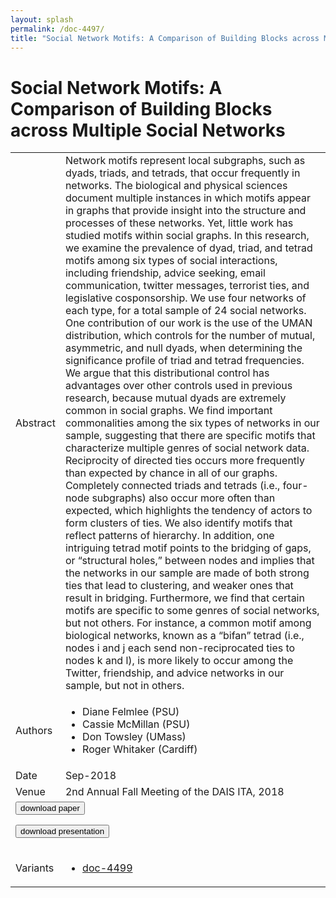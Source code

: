 ```yaml
---
layout: splash
permalink: /doc-4497/
title: "Social Network Motifs: A Comparison of Building Blocks across Multiple Social Networks"
---
```


# Social Network Motifs: A Comparison of Building Blocks across Multiple Social Networks

<table>
    <tbody>
    <tr>
        <td>Abstract</td>
        <td>Network motifs represent local subgraphs, such as dyads, triads, and tetrads, that occur frequently in networks. The biological and physical sciences document multiple instances in which motifs appear in graphs that provide insight into the structure and processes of these networks. Yet, little work has studied motifs within social graphs. In this research, we examine the prevalence of dyad, triad, and tetrad motifs among six types of social interactions, including friendship, advice seeking, email communication, twitter messages, terrorist ties, and legislative cosponsorship. We use four networks of each type, for a total sample of 24 social networks. One contribution of our work is the use of the UMAN distribution, which controls for the number of mutual, asymmetric, and null dyads, when determining the significance profile of triad and tetrad frequencies. We argue that this distributional control has advantages over other controls used in previous research, because mutual dyads are extremely common in social graphs. We find important commonalities among the six types of networks in our sample, suggesting that there are specific motifs that characterize multiple genres of social network data. Reciprocity of directed ties occurs more frequently than expected by chance in all of our graphs. Completely connected triads and tetrads (i.e., four-node subgraphs) also occur more often than expected, which highlights the tendency of actors to form clusters of ties. We also identify motifs that reflect patterns of hierarchy. In addition, one intriguing tetrad motif points to the bridging of gaps, or “structural holes,” between nodes and implies that the networks in our sample are made of both strong ties that lead to clustering, and weaker ones that result in bridging. Furthermore, we find that certain motifs are specific to some genres of social networks, but not others. For instance, a common motif among biological networks, known as a “bifan” tetrad (i.e., nodes i and j each send non-reciprocated ties to nodes k and l), is more likely to occur among the Twitter, friendship, and advice networks in our sample, but not in others.</td>
    </tr>
    <tr>
        <td>Authors</td>
        <td>
            <ul>
                <li>Diane Felmlee (PSU)</li>
                <li>Cassie McMillan (PSU)</li>
                <li>Don Towsley (UMass)</li>
                <li>Roger Whitaker (Cardiff)</li>
            </ul>
        </td>
    </tr>
    <tr>
        <td>Date</td>
        <td>Sep-2018</td>
    </tr>
    <tr>
        <td>Venue</td>
        <td>2nd Annual Fall Meeting of the DAIS ITA, 2018</td>
    </tr>
        <tr>
            <td colspan="2">
                <form method="get" action="https://ibm.box.com/v/doc-4497-paper">
                    <button type="submit">download paper</button>
                </form>
                <form method="get" action="https://ibm.box.com/v/doc-4497-slides">
                    <button type="submit">download presentation</button>
                </form>
            </td>
        </tr>
        <tr>
            <td>Variants</td>
            <td>
                <ul>
                    <li><a href="\doc-4499\">doc-4499</a></li>
                </ul>
            </td>
        </tr>
    </tbody>
</table>
